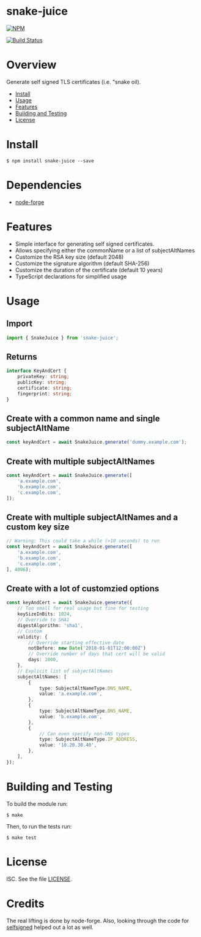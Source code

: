 # snake-juice

[![NPM](https://nodei.co/npm/snake-juice.png?downloads=true&downloadRank=true&stars=true)](https://nodei.co/npm/snake-juice/)

[![Build Status](https://travis-ci.org/sehrope/node-snake-juice.svg?branch=master)](https://travis-ci.org/sehrope/node-snake-juice)

# Overview
Generate self signed TLS certificates (i.e. "snake oil).

* [Install](#install)
* [Usage](#usage)
* [Features](#features)
* [Building and Testing](#building-and-testing)
* [License](#license)

# Install

    $ npm install snake-juice --save

# Dependencies

* [node-forge](https://www.npmjs.com/package/node-forge)

# Features
* Simple interface for generating self signed certificates.
* Allows specifying either the commonName or a list of subjectAltNames
* Customize the RSA key size (default 2048)
* Customize the signature algorithm (default SHA-256)
* Customize the duration of the certificate (default 10 years)
* TypeScript declarations for simplified usage

# Usage
## Import
```typescript
import { SnakeJuice } from 'snake-juice';
```

## Returns
```typescript
interface KeyAndCert {
    privateKey: string;
    publicKey: string;
    certificate: string;
    fingerprint: string;
}
```

## Create with a common name and single subjectAltName
```typescript
const keyAndCert = await SnakeJuice.generate('dummy.example.com');
```

## Create with multiple subjectAltNames
```typescript
const keyAndCert = await SnakeJuice.generate([
    'a.example.com',
    'b.example.com',
    'c.example.com',
]);
```

## Create with multiple subjectAltNames and a custom key size
```typescript
// Warning: This could take a while (>10 seconds) to run
const keyAndCert = await SnakeJuice.generate([
    'a.example.com',
    'b.example.com',
    'c.example.com',
], 4096);
```

## Create with a lot of customzied options
```typescript
const keyAndCert = await SnakeJuice.generate({
    // Too small for real usage but fine for testing
    keySizeInBits: 1024,
    // Override to SHA1
    digestAlgorithm: 'sha1',
    // Custom
    validity: {
        // Override starting effective date
        notBefore: new Date('2018-01-01T12:00:00Z')
        // Override number of days that cert will be valid
        days: 1000,
    },
    // Explicit list of subjectAltNames
    subjectAltNames: [
        {
            type: SubjectAltNameType.DNS_NAME,
            value: 'a.example.com',
        },
        {
            type: SubjectAltNameType.DNS_NAME,
            value: 'b.example.com',
        },
        {
            // Can even specify non-DNS types
            type: SubjectAltNameType.IP_ADDRESS,
            value: '10.20.30.40',
        },
    ],
});
```

# Building and Testing
To build the module run:

    $ make

Then, to run the tests run:

    $ make test

# License
ISC. See the file [LICENSE](LICENSE).

# Credits
The real lifting is done by node-forge. Also, looking through the code for [selfsigned](https://www.npmjs.com/package/selfsigned) helped out a lot as well.
 